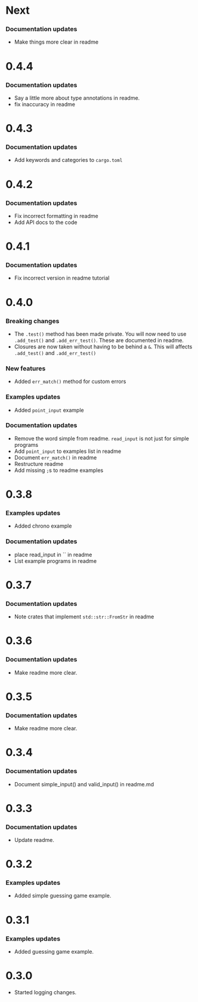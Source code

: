 # Next
### Documentation updates
- Make things more clear in readme

# 0.4.4
### Documentation updates
- Say a little more about type annotations in readme.
- fix inaccuracy in readme

# 0.4.3
### Documentation updates
- Add keywords and categories to `cargo.toml`

# 0.4.2
### Documentation updates
- Fix incorrect formatting in readme
- Add API docs to the code

# 0.4.1
### Documentation updates
- Fix incorrect version in readme tutorial

# **0.4.0**
### **Breaking changes**
- The `.test()` method has been made private. You will now need to use `.add_test()` and `.add_err_test()`. These are documented in readme.
- Closures are now taken without having to be behind a `&`. This will affects `.add_test()` and `.add_err_test()`
### New features
- Added `err_match()` method for custom errors
### Examples updates
- Added `point_input` example
### Documentation updates
- Remove the word simple from readme. `read_input` is not just for simple programs
- Add `point_input` to examples list in readme
- Document `err_match()` in readme
- Restructure readme
- Add missing `;`s to readme examples

# 0.3.8
### Examples updates
- Added chrono example
### Documentation updates
- place read_input in `` in readme
- List example programs in readme

# 0.3.7
### Documentation updates
- Note crates that implement `std::str::FromStr` in readme

# 0.3.6
### Documentation updates
- Make readme more clear.

# 0.3.5
### Documentation updates
- Make readme more clear.

# 0.3.4
### Documentation updates
- Document simple_input() and valid_input() in readme.md

# 0.3.3
### Documentation updates
- Update readme.

# 0.3.2
### Examples updates
- Added simple guessing game example.

# 0.3.1
### Examples updates
- Added guessing game example.

# 0.3.0
- Started logging changes.